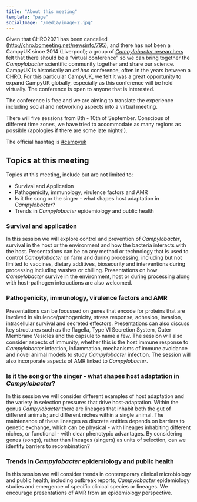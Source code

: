 ```yaml
---
title: "About this meeting"
template: "page"
socialImage: "/media/image-2.jpg"
---
```


Given that CHRO2021 has been cancelled (http://chro.bomeeting.net/newsinfo/795), and there has not been a CampyUK since 2014 (Liverpool); a group of [*Campylobacter* researchers](https://campyuk.github.io/conference2021/pages/aboutus/) felt that there should be a “virtual conference” so we can bring together the *Campylobacter* scientific community together and share our science. CampyUK is historically an *ad hoc* conference, often in the years between a CHRO. For this particular CampyUK, we felt it was a great opportunity to expand CampyUK globally, especially as this conference will be held virtually. The conference is open to anyone that is interested.

The conference is free and we are aiming to translate the experience including social and networking aspects into a virtual meeting.  

There will five sessions from 8th - 10th of September. Conscious of different time zones, we have tried to accommodate as many regions as possible (apologies if there are some late nights!). 

The official hashtag is [#campyuk](https://twitter.com/hashtag/campyuk)

## Topics at this meeting
Topics at this meeting, include but are not limited to: 
* Survival and Application
* Pathogenicity, immunology, virulence factors and AMR
* Is it the song or the singer - what shapes host adaptation in *Campylobacter*?
* Trends in *Campylobacter* epidemiology and public health

### Survival and application
In this session we will explore control and prevention of *Campylobacter*, survival in the host or the environment and how the bacteria interacts with the host. Presentations can be on any method or technology that is used to control *Campylobacter* on farm and during processing, including but not limited to vaccines, dietary additives, biosecurity and  interventions during processing including washes or chilling. Presentations on how *Campylobacter* survive in the environment, host or during processing along with host-pathogen interactions are also welcomed. 

### Pathogenicity, immunology, virulence factors and AMR
Presentations can be focussed on genes that encode for proteins that are involved in virulence/pathogenicity, stress response, adhesion, invasion, intracellular survival and secreted effectors. Presentations can also discuss key structures such as the flagella, Type VI Secretion System, Outer Membrane Vesicles and the capsule to name a few. The session will also consider aspects of immunity, whether this is the host immune response to *Campylobacter* infection, inflammation, mechanisms of immune avoidance and novel animal models to study *Campylobacter* infection. The session will also incorporate aspects of AMR linked to *Campylobacter*. 

### Is it the song or the singer - what shapes host adaptation in *Campylobacter*?
In this session we will consider different examples of host adaptation and the variety in selection pressures that drive host-adaptation. Within the genus *Campylobacter* there are lineages that inhabit both the gut of different animals; and different niches within a single animal. The maintenance of these lineages as discrete entities depends on barriers to genetic exchange, which can be physical - with lineages inhabiting different niches, or functional - with clear phenotypic advantages. By considering genes (songs), rather than lineages (singers) as units of selection, can we identify barriers to recombination?

### Trends in *Campylobacter* epidemiology and public health
In this session we will consider trends in contemporary clinical microbiology and public health, including outbreak reports, *Campylobacter* epidemiology studies and emergence of specific clinical species or lineages. We encourage presentations of AMR from an epidemiology perspective.   
